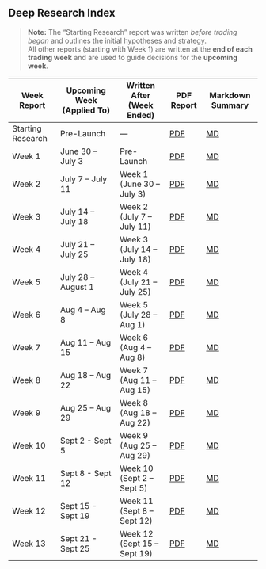 ## Deep Research Index

> **Note:** The “Starting Research” report was written *before trading began* and outlines the initial hypotheses and strategy.  
> All other reports (starting with Week 1) are written at the **end of each trading week** and are used to guide decisions for the **upcoming week**.


| Week Report       | Upcoming Week (Applied To) | Written After (Week Ended)    | PDF Report | Markdown Summary |
|-------------------|----------------------------|--------------------------------|------------|------------------|
| Starting Research | Pre-Launch                 | —                              | [PDF](https://github.com/LuckyOne7777/ChatGPT-Micro-Cap-Experiment/blob/main/Weekly%20Deep%20Research%20(PDF)/Starting%20Research.pdf) | [MD](https://github.com/LuckyOne7777/ChatGPT-Micro-Cap-Experiment/blob/main/Weekly%20Deep%20Research%20(MD)/Starting%20Research%20Summary.md) |
| Week 1            | June 30 – July 3           | Pre-Launch                     | [PDF](https://github.com/LuckyOne7777/ChatGPT-Micro-Cap-Experiment/blob/main/Weekly%20Deep%20Research%20(PDF)/Week%201.pdf) | [MD](https://github.com/LuckyOne7777/ChatGPT-Micro-Cap-Experiment/blob/main/Weekly%20Deep%20Research%20(MD)/Week%201%20Summary.md) |
| Week 2            | July 7 – July 11           | Week 1 (June 30 – July 3)      | [PDF](https://github.com/LuckyOne7777/ChatGPT-Micro-Cap-Experiment/blob/main/Weekly%20Deep%20Research%20(PDF)/Week%202.pdf) | [MD](https://github.com/LuckyOne7777/ChatGPT-Micro-Cap-Experiment/blob/main/Weekly%20Deep%20Research%20(MD)/Week%202%20Summary.md) |
| Week 3            | July 14 – July 18          | Week 2 (July 7 – July 11)      | [PDF](https://github.com/LuckyOne7777/ChatGPT-Micro-Cap-Experiment/blob/main/Weekly%20Deep%20Research%20(PDF)/Week%203.pdf) | [MD](https://github.com/LuckyOne7777/ChatGPT-Micro-Cap-Experiment/blob/main/Weekly%20Deep%20Research%20(MD)/Week%203%20Summary.md) |
| Week 4            | July 21 – July 25          | Week 3 (July 14 – July 18)     | [PDF](https://github.com/LuckyOne7777/ChatGPT-Micro-Cap-Experiment/blob/main/Weekly%20Deep%20Research%20(PDF)/Week%204.pdf) | [MD](https://github.com/LuckyOne7777/ChatGPT-Micro-Cap-Experiment/blob/main/Weekly%20Deep%20Research%20(MD)/Week%204%20Summary.md) |
| Week 5            | July 28 – August 1         | Week 4 (July 21 – July 25)     | [PDF](https://github.com/LuckyOne7777/ChatGPT-Micro-Cap-Experiment/blob/main/Weekly%20Deep%20Research%20(PDF)/Week%205.pdf) | [MD](https://github.com/LuckyOne7777/ChatGPT-Micro-Cap-Experiment/blob/main/Weekly%20Deep%20Research%20(MD)/Week%205%20Summary.md) |
| Week 6            | Aug 4 – Aug 8              | Week 5 (July 28 – Aug 1)       | [PDF](https://github.com/LuckyOne7777/ChatGPT-Micro-Cap-Experiment/blob/main/Weekly%20Deep%20Research%20(PDF)/Week%206.pdf) | [MD](https://github.com/LuckyOne7777/ChatGPT-Micro-Cap-Experiment/blob/main/Weekly%20Deep%20Research%20(MD)/Week%206%20Summary.md) |
| Week 7            | Aug 11 – Aug 15            | Week 6 (Aug 4 – Aug 8)         | [PDF](https://github.com/LuckyOne7777/ChatGPT-Micro-Cap-Experiment/blob/main/Weekly%20Deep%20Research%20(PDF)/Week%207.pdf) | [MD](https://github.com/LuckyOne7777/ChatGPT-Micro-Cap-Experiment/blob/main/Weekly%20Deep%20Research%20(MD)/Week%207%20Summary.md) |
| Week 8            | Aug 18 – Aug 22            | Week 7 (Aug 11 – Aug 15)       | [PDF](https://github.com/LuckyOne7777/ChatGPT-Micro-Cap-Experiment/blob/main/Weekly%20Deep%20Research%20(PDF)/Week%208.pdf) | [MD](https://github.com/LuckyOne7777/ChatGPT-Micro-Cap-Experiment/blob/main/Weekly%20Deep%20Research%20(MD)/Week%208%20Summary.md) |
| Week 9            | Aug 25 – Aug 29            | Week 8 (Aug 18 – Aug 22)       | [PDF](https://github.com/LuckyOne7777/ChatGPT-Micro-Cap-Experiment/blob/main/Weekly%20Deep%20Research%20(PDF)/Week%209.pdf) | [MD](https://github.com/LuckyOne7777/ChatGPT-Micro-Cap-Experiment/blob/main/Weekly%20Deep%20Research%20(MD)/Week%209%20Summary.md) |
| Week 10            | Sept 2 - Sept 5            | Week 9 (Aug 25 – Aug 29)       | [PDF](https://github.com/LuckyOne7777/ChatGPT-Micro-Cap-Experiment/blob/main/Weekly%20Deep%20Research%20(PDF)/Week%2010.pdf) | [MD](https://github.com/LuckyOne7777/ChatGPT-Micro-Cap-Experiment/blob/main/Weekly%20Deep%20Research%20(MD)/Week%2010%20Summary.md) |
| Week 11            | Sept 8 - Sept 12            | Week 10 (Sept 2 – Sept 5)       | [PDF](https://github.com/LuckyOne7777/ChatGPT-Micro-Cap-Experiment/blob/main/Weekly%20Deep%20Research%20(PDF)/Week%2011.pdf) | [MD](https://github.com/LuckyOne7777/ChatGPT-Micro-Cap-Experiment/blob/main/Weekly%20Deep%20Research%20(MD)/Week%2011%20Summary.md) |
| Week 12            | Sept 15 - Sept 19            | Week 11 (Sept 8 – Sept 12)       | [PDF](https://github.com/LuckyOne7777/ChatGPT-Micro-Cap-Experiment/blob/main/Weekly%20Deep%20Research%20(PDF)/Week%2012.pdf) | [MD](https://github.com/LuckyOne7777/ChatGPT-Micro-Cap-Experiment/blob/main/Weekly%20Deep%20Research%20(MD)/Week%2012%20Summary.md) |
| Week 13            | Sept 21 - Sept 25            | Week 12 (Sept 15 – Sept 19)       | [PDF](https://github.com/LuckyOne7777/ChatGPT-Micro-Cap-Experiment/blob/main/Weekly%20Deep%20Research%20(PDF)/Week%2013.pdf) | [MD](https://github.com/LuckyOne7777/ChatGPT-Micro-Cap-Experiment/blob/main/Weekly%20Deep%20Research%20(MD)/Week%2013%20Summary.md) |
